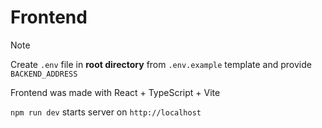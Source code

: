 # Frontend

> [!NOTE]
> Create `.env` file in **root directory** from `.env.example` template and
> provide `BACKEND_ADDRESS`

Frontend was made with React + TypeScript + Vite

`npm run dev` starts server on `http://localhost`
